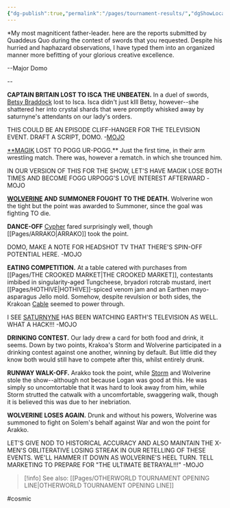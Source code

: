 ```yaml
---
{"dg-publish":true,"permalink":"/pages/tournament-results/","dgShowLocalGraph":true}
---
```



*My most magniticent father-leader. here are the reports submitted by Quaddeus Quo during the contest of swords that you requested. Despite his hurried and haphazard observations, I have typed them into an organized manner more befitting of your glorious creative excellence.

--Major Domo

-- 

**CAPTAIN BRITAIN LOST TO ISCA THE UNBEATEN.**
In a duel of swords, [Betsy Braddock](https://x-men.fandom.com/wiki/Psylocke) lost to Isca. Isca didn't just kIll Betsy, however--she shattered her into crystal shards that were promptly whisked away by saturnyne's attendants on our lady's orders.

THIS COULD BE AN EPISODE CLIFF-HANGER FOR THE TELEVISION EVENT. DRAFT A SCRIPT, DOMO. -[MOJO](https://marvel.fandom.com/wiki/Mojo_(Mojoverse))



[**MAGIK](https://x-men.fandom.com/wiki/Magik) LOST TO POGG UR-POGG.**
Just the first time, in their arm wrestling match. There was, however a rematch. in which she trounced him.

IN OUR VERSION OF THIS FOR THE SHOW, LET'S HAVE MAGIK LOSE BOTH TIMES AND BECOME FOGG URPOGG'S LOVE INTEREST AFTERWARD -MOJO


**[WOLVERINE](https://x-men.fandom.com/wiki/Wolverine) AND SUMMONER FOUGHT TO THE DEATH.** 
Wolverine won the tight but the point was awarded to Summoner, since the goal was fighting TO die.


**DANCE-OFF**
[Cypher](https://x-men.fandom.com/wiki/Cypher) fared surprisingly well, though [[Pages/ARRAKO\|ARRAKO]] took the point.

DOMO, MAKE A NOTE FOR HEADSHOT TV THAT THERE'S SPIN-OFF POTENTIAL HERE. -MOJO


**EATING COMPETITION.**
At a table catered with purchases from [[Pages/THE CROOKED MARKET\|THE CROOKED MARKET]], contestants imbibed in singularity-aged Tungcheese, bryadori rotcrab mustard, inert [[Pages/HOTHIVE\|HOTHIVE]]-spiced venom jam and an Earthen mayo-asparagus Jello mold. Somehow, despite revulsion or both sides, the Krakoan [Cable](https://x-men.fandom.com/wiki/Cable) seemed to power through.

I SEE [SATURNYNE](https://marvel.fandom.com/wiki/Opal_Luna_Saturnyne_(Earth-9)?so=search) HAS BEEN WATCHING EARTH'S TELEVISION AS WELL. WHAT A HACK!!! -MOJO


**DRINKING CONTEST.**
Our lady drew a card for both food and drink, it seems. Down by two points, Krakoa's Storm and Wolverine participated in a drinking contest against one another, winning by default. But little did they know both would still have to compete after this, whilst entirely drunk.


**RUNWAY WALK-OFF.**
Arakko took the point, while [Storm](https://x-men.fandom.com/wiki/Storm) and Wolverine stole the show--although not because Logan was good at this. He was simply so uncomtortable that it was hard to look away from him, while Storm strutted the catwalk with a uncomfortable, swaggering walk, though it is believed this was due to her inebriation.

**WOLVERINE LOSES AGAIN.**
Drunk and without his powers, Wolverine was summoned to fight on Solem's behalf against War and won the point for Arakko.

LET'S GIVE NOD TO HISTORICAL ACCURACY AND ALSO MAINTAIN THE X-MEN'S OBLITERATIVE LOSING STREAK IN OUR RETELLING OF THESE EVENTS. WE'LL HAMMER IT DOWN AS WOLVERINE'S HEEL TURN. TELL MARKETING TO PREPARE FOR "THE ULTIMATE BETRAYAL!!!" -MOJO

>[!info] See also:
>[[Pages/OTHERWORLD TOURNAMENT OPENING LINE\|OTHERWORLD TOURNAMENT OPENING LINE]]

#cosmic 
